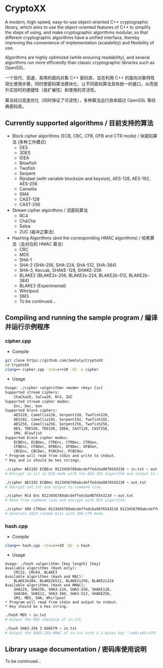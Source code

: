 # CryptoXX

A modern, high-speed, easy-to-use object-oriented C++ cryptographic library, which aims to use the object-oriented features of C++ to simplify the steps of using, and make cryptographic algorithms modular, so that different cryptographic algorithms have a unified interface, thereby improving the convenience of implementation (scalability) and flexibility of use.

Algorithms are highly optimized (while ensuring readability), and several algorithms run more efficiently than classic cryptographic libraries such as OpenSSL.

一个现代、高速、易用的面向对象 C++ 密码库，旨在利用 C++ 的面向对象特性简化使用步骤，同时使密码算法模块化、让不同密码算法具有统一的接口，从而提升实现时的便捷性（易扩展性）和使用的灵活性。

算法经过高度优化（同时保证了可读性），多种算法运行效率超过 OpenSSL 等经典密码库。

## Currently supported algorithms / 目前支持的算法

- Block cipher algorithms (ECB, CBC, CFB, OFB and CTR mode) / 块密码算法 (多种工作模式)
  - DES
  - 3DES
  - IDEA
  - Blowfish
  - Twofish
  - Serpent
  - Rijndael (with variable blocksize and keysize), AES-128, AES-192, AES-256
  - Camellia
  - SM4
  - CAST-128
  - CAST-256
- Stream cipher algorithms / 流密码算法
  - RC4
  - ChaCha
  - Salsa
  - ZUC (祖冲之算法)
- Hashing Algorithms (and the corresponding HMAC algorithms) / 哈希算法（及对应的 HMAC 算法）
  - CRC
  - MD5
  - SHA-1
  - SHA-2 (SHA-256, SHA-224, SHA-512, SHA-384)
  - SHA-3, Keccak, SHAKE-128, SHAKE-256
  - BLAKE2 (BLAKE2s-256, BLAKE2s-224, BLAKE2b-512, BLAKE2b-384)
  - BLAKE3 (Experimental)
  - Whirlpool
  - SM3
  - To be continued...

## Compiling and running the sample program / 编译并运行示例程序

### cipher.cpp

- Compile

```sh
git clone https://github.com/Jemtaly/CryptoXX
cd CryptoXX
clang++ cipher.cpp -std=c++20 -O2 -o cipher
```

- Usage

```txt
Usage: ./cipher <algorithm> <mode> <key> [iv]
Supported stream ciphers:
    ChaCha20, Salsa20, RC4, ZUC
Supported stream cipher modes:
    Enc, Dec, Gen
Supported block ciphers:
    AES128, Camellia128, Serpent128, Twofish128,
    AES192, Camellia192, Serpent192, Twofish192,
    AES256, Camellia256, Serpent256, Twofish256,
    DES, TDES2K, TDES3K, IDEA, CAST128, CAST256,
    SM4, Blowfish
Supported block cipher modes:
    ECBEnc, ECBDec, CTREnc, CTRDec, CTRGen,
    CFBEnc, CFBDec, OFBEnc, OFBDec, OFBGen,
    CBCEnc, CBCDec, PCBCEnc, PCBCDec
* Program will read from stdin and write to stdout.
* Key and iv should be hex strings.
```

```sh
./cipher AES192 ECBEnc 0123456789abcdeffedcba9876543210 < in.txt > out.txt
# Encrypt in.txt in ECB mode with the AES-192 algorithm and output to out.txt.

./cipher AES192 ECBDec 0123456789abcdeffedcba9876543210 < out.txt
# Decrypt out.txt and output to command line.

./cipher RC4 Enc 0123456789abcdeffedcba9876543210 > out.txt
# Read from command line and encrypt with RC4 algorithm.

./cipher SM4 CTRGen 0123456789abcdeffedcba9876543210 0123456789abcdeffedcba9876543210 | head -c 1024 > random.txt
# Generate 1024 random bits with SM4-CTR mode.
```

### hash.cpp

- Compile

```sh
clang++ hash.cpp -std=c++20 -O2 -o hash
```

- Usage

```
Usage: ./hash <algorithm> [key length] [key]
Available algorithms (Hash only):
    CRC32, CRC64, BLAKE3
Available algorithms (Hash and MAC):
    BLAKE2b384, BLAKE2b512, BLAKE2s256, BLAKE2s224
Available algorithms (Hash and HMAC):
    SHA224, SHA256, SHA3-224, SHA3-256, SHAKE128,
    SHA384, SHA512, SHA3-384, SHA3-512, SHAKE256,
    SM3, MD5, SHA, Whirlpool
* Program will read from stdin and output to stdout.
* Key should be a hex string.
```

```sh
./hash MD5 < in.txt
# Output the MD5 checksum of in.txt.

./hash SHA3-256 3 6b6579 < in.txt
# Output the SHA3-256-HMAC of in.txt with a 3-bytes key "\x6b\x65\x79" ("key").
```

## Library usage documentation / 密码库使用说明

To be continued...
